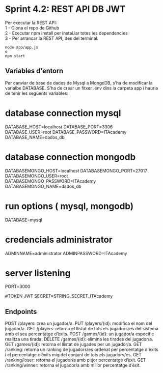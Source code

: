 # Sprint 4.2: REST API DB JWT

Per executar la REST API:  
1 - Clona el repo de Github  
2 - Executar npm install per instal.lar totes les dependencies  
3 - Per arrancar la REST API, des del terminal:   
```
node app/app.js
o
npm start
```

## Variables d'entorn
Per canviar de base de dades de Mysql a MongoDB, s'ha de modificar la varialbe DATABASE.
S'ha de crear un fitxer .env dins la carpeta app i hauria de tenir les següents variables:

# database connection mysql
DATABASE_HOST=localhost
DATABASE_PORT=3306
DATABASE_USER=root
DATABASE_PASSWORD=ITAcademy
DATABASE_NAME=dados_db

# database connection mongodb
DATABASEMONGO_HOST=localhost
DATABASEMONGO_PORT=27017
DATABASEMONGO_USER=root
DATABASEMONGO_PASSWORD=ITAcademy
DATABASEMONGO_NAME=dados_db

# run options ( mysql, mongodb)
DATABASE=mysql

# credencials administrator
ADMINNAME=administrator
ADMINPASSWORD=ITAcademy

# server listening
PORT=3000

#TOKEN JWT
SECRET=STRING_SECRET_ITAcademy


## Endpoints
POST /players: crea un jugador/a.
PUT /players/{id}: modifica el nom del jugador/a.
GET /players: retorna el llistat de tots els jugadors/es del sistema amb el seu percentatge d’èxits.
POST /games/{id}: un jugador/a específic realitza una tirada.
DELETE /games/{id}: elimina les tirades del jugador/a.
GET /games/{id}: retorna el llistat de jugades per un jugador/a.
GET /ranking: retorna un ranking de jugadors/es ordenat per percentatge d'èxits i el percentatge d’èxits mig del conjunt de tots els jugadors/es.
GET /ranking/loser: retorna el jugador/a amb pitjor percentatge d’èxit.
GET /ranking/winner: retorna el jugador/a amb millor percentatge d’èxit.
